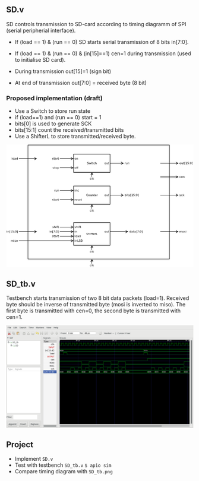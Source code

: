 ## SD.v
SD controls transmission to SD-card according to timing diagramm of SPI (serial peripherial interface).


* If (load == 1) & (run == 0) SD starts serial transmission of 8 bits in[7:0].
* If (load == 1) & (run == 0) & (in[15]==1) cen=1 during transmission (used to initialise SD card).

* During transmission out[15]=1 (sign bit)
* At end of transmission out[7:0] = received byte (8 bit)

### Proposed implementation (draft)

* Use a Switch to store run state
* if (load==1) and (run == 0) start = 1
* bits[0] is used to generate SCK
* bits[15:1] count the received/transmitted bits
* Use a ShifterL to store transmitted/received byte.

![](SD.png)

## SD_tb.v
Testbench starts transmission of two 8 bit data packets (load=1). Received byte should be inverse of transmitted byte (mosi is inverted to miso). The first byte is transmitted with cen=0, the second byte is transmitted with cen=1.

![](SD_tb.png)
## Project
* Implement `SD.v`
* Test with testbench `SD_tb.v`
`$ apio sim`
* Compare timing diagram with `SD_tb.png`
